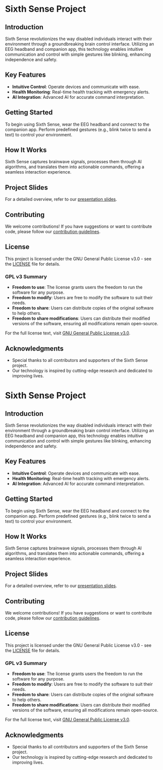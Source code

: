 # Sixth Sense Project

## Introduction
Sixth Sense revolutionizes the way disabled individuals interact with their environment through a groundbreaking brain control interface. Utilizing an EEG headband and companion app, this technology enables intuitive communication and control with simple gestures like blinking, enhancing independence and safety.

## Key Features
- **Intuitive Control**: Operate devices and communicate with ease.
- **Health Monitoring**: Real-time health tracking with emergency alerts.
- **AI Integration**: Advanced AI for accurate command interpretation.

## Getting Started
To begin using Sixth Sense, wear the EEG headband and connect to the companion app. Perform predefined gestures (e.g., blink twice to send a text) to control your environment.

## How It Works
Sixth Sense captures brainwave signals, processes them through AI algorithms, and translates them into actionable commands, offering a seamless interaction experience.

## Project Slides
For a detailed overview, refer to our [presentation slides](./slides/).

## Contributing
We welcome contributions! If you have suggestions or want to contribute code, please follow our [contribution guidelines](CONTRIBUTING.md).

## License
This project is licensed under the GNU General Public License v3.0 - see the [LICENSE](LICENSE) file for details.

### GPL v3 Summary
- **Freedom to use**: The license grants users the freedom to run the software for any purpose.
- **Freedom to modify**: Users are free to modify the software to suit their needs.
- **Freedom to share**: Users can distribute copies of the original software to help others.
- **Freedom to share modifications**: Users can distribute their modified versions of the software, ensuring all modifications remain open-source.

For the full license text, visit [GNU General Public License v3.0](https://www.gnu.org/licenses/gpl-3.0.en.html).

## Acknowledgments
- Special thanks to all contributors and supporters of the Sixth Sense project.
- Our technology is inspired by cutting-edge research and dedicated to improving lives.

# Sixth Sense Project

## Introduction
Sixth Sense revolutionizes the way disabled individuals interact with their environment through a groundbreaking brain control interface. Utilizing an EEG headband and companion app, this technology enables intuitive communication and control with simple gestures like blinking, enhancing independence and safety.

## Key Features
- **Intuitive Control**: Operate devices and communicate with ease.
- **Health Monitoring**: Real-time health tracking with emergency alerts.
- **AI Integration**: Advanced AI for accurate command interpretation.

## Getting Started
To begin using Sixth Sense, wear the EEG headband and connect to the companion app. Perform predefined gestures (e.g., blink twice to send a text) to control your environment.

## How It Works
Sixth Sense captures brainwave signals, processes them through AI algorithms, and translates them into actionable commands, offering a seamless interaction experience.

## Project Slides
For a detailed overview, refer to our [presentation slides](slides/Sixth_Sense_Project_Overview.pdf).

## Contributing
We welcome contributions! If you have suggestions or want to contribute code, please follow our [contribution guidelines](CONTRIBUTING.md).

## License
This project is licensed under the GNU General Public License v3.0 - see the [LICENSE](LICENSE) file for details.

### GPL v3 Summary
- **Freedom to use**: The license grants users the freedom to run the software for any purpose.
- **Freedom to modify**: Users are free to modify the software to suit their needs.
- **Freedom to share**: Users can distribute copies of the original software to help others.
- **Freedom to share modifications**: Users can distribute their modified versions of the software, ensuring all modifications remain open-source.

For the full license text, visit [GNU General Public License v3.0](https://www.gnu.org/licenses/gpl-3.0.en.html).

## Acknowledgments
- Special thanks to all contributors and supporters of the Sixth Sense project.
- Our technology is inspired by cutting-edge research and dedicated to improving lives.
